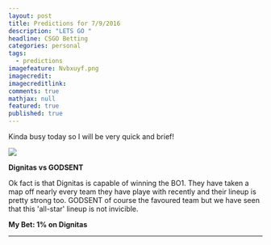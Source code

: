 ```yaml
---
layout: post
title: Predictions for 7/9/2016
description: "LETS GO "
headline: CSGO Betting
categories: personal
tags: 
  - predictions
imagefeature: Nvbxuyf.png
imagecredit: 
imagecreditlink: 
comments: true
mathjax: null
featured: true
published: true
---
```


Kinda busy today so I will be very quick and brief!

![]({{site.baseurl}}/images/Screenshot%20(55).png)

**Dignitas vs GODSENT**

Ok fact is that Dignitas is capable of winning the BO1. They have taken a map off nearly every team they have playe with recently and their lineup is pretty strong too. 
GODSENT of course the favoured team but we have seen that this 'all-star' lineup is not invicible. 

**My Bet: 1% on Dignitas**

-------------------------------------------------------------------



